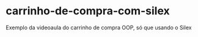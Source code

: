 # carrinho-de-compra-com-silex
Exemplo da videoaula do carrinho de compra OOP, só que usando o Silex
